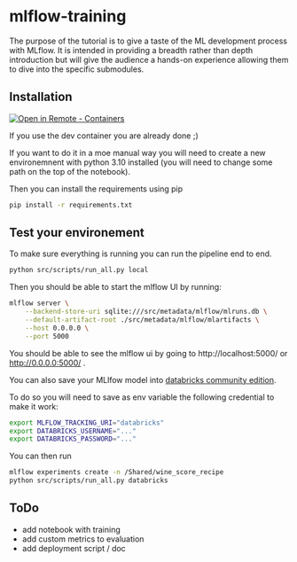 # mlflow-training
The purpose of the tutorial is to give a taste of the ML development process with MLflow. It is intended in providing a breadth rather than depth introduction but will give the audience a hands-on experience allowing them to dive into the specific submodules.

## Installation

[
    ![Open in Remote - Containers](
        https://img.shields.io/static/v1?label=Remote%20-%20Containers&message=Open&color=blue&logo=visualstudiocode
    )
](
    https://vscode.dev/redirect?url=vscode://ms-vscode-remote.remote-containers/cloneInVolume?url=https://github.com/theopinard/mlflow-training
)

If you use the dev container you are already done ;) 

If you want to do it in a moe manual way you will need to create a new environemnent with python 3.10 installed (you will need to change some path on the top of the notebook).

Then you can install the requirements using pip

```bash
pip install -r requirements.txt
```

## Test your environement

To make sure everything is running you can run the pipeline end to end.

```bash
python src/scripts/run_all.py local
```

Then you should be able to start the mlflow UI by running:
```bash
mlflow server \
    --backend-store-uri sqlite:///src/metadata/mlflow/mlruns.db \
    --default-artifact-root ./src/metadata/mlflow/mlartifacts \
    --host 0.0.0.0 \
    --port 5000
```
You should be able to see the mlflow ui by going to http://localhost:5000/ or http://0.0.0.0:5000/ .

You can also save your MLlfow model into [databricks community edition](https://community.cloud.databricks.com).

To do so you will need to save as env variable the following credential to make it work:
```bash
export MLFLOW_TRACKING_URI="databricks"
export DATABRICKS_USERNAME="..."
export DATABRICKS_PASSWORD="..."
```

You can then run 
```bash
mlflow experiments create -n /Shared/wine_score_recipe
python src/scripts/run_all.py databricks
```

## ToDo

- add notebook with training
- add custom metrics to evaluation
- add deployment script / doc